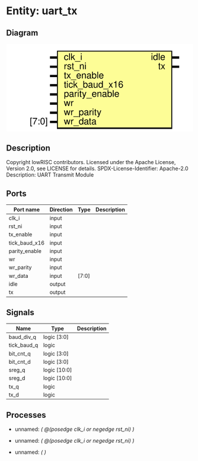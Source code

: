 # Entity: uart_tx
## Diagram
![Diagram](uart_tx.svg "Diagram")
## Description
Copyright lowRISC contributors.
 Licensed under the Apache License, Version 2.0, see LICENSE for details.
 SPDX-License-Identifier: Apache-2.0
 Description: UART Transmit Module
 
## Ports
| Port name     | Direction | Type  | Description |
| ------------- | --------- | ----- | ----------- |
| clk_i         | input     |       |             |
| rst_ni        | input     |       |             |
| tx_enable     | input     |       |             |
| tick_baud_x16 | input     |       |             |
| parity_enable | input     |       |             |
| wr            | input     |       |             |
| wr_parity     | input     |       |             |
| wr_data       | input     | [7:0] |             |
| idle          | output    |       |             |
| tx            | output    |       |             |
## Signals
| Name        | Type           | Description |
| ----------- | -------------- | ----------- |
| baud_div_q  | logic    [3:0] |             |
| tick_baud_q | logic          |             |
| bit_cnt_q   | logic    [3:0] |             |
| bit_cnt_d   | logic    [3:0] |             |
| sreg_q      | logic   [10:0] |             |
| sreg_d      | logic   [10:0] |             |
| tx_q        | logic          |             |
| tx_d        | logic          |             |
## Processes
- unnamed: _( @(posedge clk_i or negedge rst_ni) )_

- unnamed: _( @(posedge clk_i or negedge rst_ni) )_

- unnamed: _(  )_

